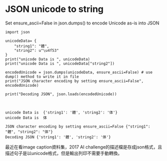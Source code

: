 
# JSON unicode to string
Set ensure_ascii=False in json.dumps() to encode Unicode as-is into JSON

    import json

    unicodeData= {
        "string1": "體",
        "string2": u"\u4f53"
    }
    print("unicode Data is ", unicodeData)
    print("unicode Data is ", unicodeData["string2"])

    encodedUnicode = json.dumps(unicodeData, ensure_ascii=False) # use dump() method to write it in file
    print("JSON character encoding by setting ensure_ascii=False", encodedUnicode)

    print("Decoding JSON", json.loads(encodedUnicode))
    
    
    
    unicode Data is  {'string1': '體', 'string2': '体'}
    unicode Data is  体

    JSON character encoding by setting ensure_ascii=False {"string1": "體", "string2": "体"}
    Decoding JSON {'string1': '體', 'string2': '体'}
    
    
  最近在看image caption資料集，2017 AI challenge的描述檔是存成json格式，且描述句子是以unicode格式，但是輸出列印不需要手動轉換。
